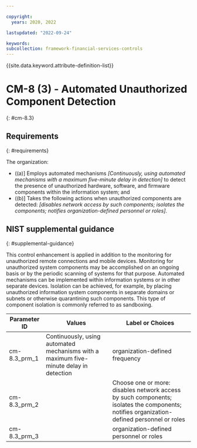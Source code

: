 ```yaml
---

copyright:
  years: 2020, 2022

lastupdated: "2022-09-24"

keywords: 
subcollection: framework-financial-services-controls
---
```


{{site.data.keyword.attribute-definition-list}}

         
# CM-8 (3) - Automated Unauthorized Component Detection
{: #cm-8.3}

## Requirements
{: #requirements}

The organization:

- ((a)\] Employs automated mechanisms _[Continuously, using automated mechanisms with a maximum five-minute delay in detection]_ to detect the presence of unauthorized hardware, software, and firmware components within the information system; and
- ((b)\] Takes the following actions when unauthorized components are detected: _[disables network access by such components; isolates the components; notifies organization-defined personnel or roles]_.

## NIST supplemental guidance
{: #supplemental-guidance}

This control enhancement is applied in addition to the monitoring for unauthorized remote connections and mobile devices. Monitoring for unauthorized system components may be accomplished on an ongoing basis or by the periodic scanning of systems for that purpose. Automated mechanisms can be implemented within information systems or in other separate devices. Isolation can be achieved, for example, by placing unauthorized information system components in separate domains or subnets or otherwise quarantining such components. This type of component isolation is commonly referred to as sandboxing.

| Parameter ID | Values | Label or Choices |
|---|---|---|
| cm-8.3_prm_1 | Continuously, using automated mechanisms with a maximum five-minute delay in detection | organization-defined frequency |
| cm-8.3_prm_2 |  | Choose one or more: disables network access by such components; isolates the components; notifies organization-defined personnel or roles |
| cm-8.3_prm_3 |  | organization-defined personnel or roles |

